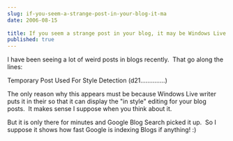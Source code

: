```yaml
---
slug: if-you-seem-a-strange-post-in-your-blog-it-ma
date: 2006-08-15
 
title: If you seem a strange post in your blog, it may be Windows Live Writer
published: true
---
```

<p>I have been seeing a lot of weird posts in blogs recently.  That go along the lines:</p> <p>Temporary Post Used For Style Detection (d21..............) </p> <p>The only reason why this appears must be because Windows Live writer puts it in their so that it can display the "in style" editing for your blog posts.  It makes sense I suppose when you think about it.</p> <p>But it is only there for minutes and Google Blog Search picked it up.  So I suppose it shows how fast Google is indexing Blogs if anything! :)</p>

